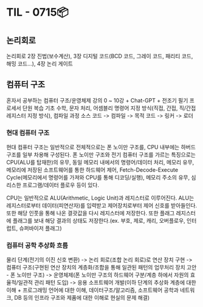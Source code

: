 # TIL - 0715📦

## 논리회로
논리회로 2장 진법(보수계산), 3장 디지털 코드(BCD 코드, 그레이 코드, 패리티 코드, 해밍 코드...), 4장 논리 게이트

## 컴퓨터 구조
혼자서 공부하는 컴퓨터 구조/운영체제 강의 0 ~ 10강 + Chat-GPT + 전조기 필기 프로세서 단원 복습
기초 수학, 문자 처리, 어셈블리 명령어 지정 방식(직접, 간접, 직/간접 레지스터 지정 방식), 컴파일 과정 
소스 코드 -> 컴파일 -> 목적 코드 -> 링커 -> 로더  

### 현대 컴퓨터 구조
현대 컴퓨터 구조는 일반적으로 전체적으로는 폰 노이만 구조를, CPU 내부에는 하버드 구조를 일부 차용해 구성된다.
폰 노이만 구조와 전기 컴퓨터 구조를 가르는 특징으로는 CPU(ALU를 탑재한)의 유무, 동일 메모리 내에서의
명령어/데이터 처리, 메모리 유무, 메모리에 저장된 소프트웨어를 통한 하드웨어 제어, 
Fetch-Decode-Execute Cycle(메모리에서 명령어를 가져와 CPU를 통해 디코딩/실행), 메모리 주소의 유무, 
심리스한 프로그램/데이터 플로우 등이 있다.  
  
CPU는 일반적으로 ALU(Arithmetic, Logic Unit)과 레지스터로 이루어진다. 
ALU는 레지스터로부터 데이터(피연산자)를 입력받고 제어장치로부터 제어 신호를 받아들인다. 
또한 해당 인풋을 통해 나온 결괏값을 다시 레지스터에 저장한다. 
또한 플래그 레지스터에 플래그를 보내 해당 결과의 상태도 저장한다.(ex. 부호, 제로, 캐리, 오버플로우, 인터럽트, 슈퍼바이저 플래그) 
   
### 컴퓨터 공학 추상화 흐름
물리 단계(전기의 이진 신호 변환) -> 논리 회로(조합 논리 회로)로 연산 장치 구현 -> 컴퓨터 구조(구현된 연산 장치의 계층화/조합을 통해 일관된 패턴의 업무처리 장치 고안 - 폰 노이만 구조) -> 운영체제(폰 노이만 구조의 하드웨어 구분/계층 하에서 자원의 효율적/일관적 관리 패턴 도입) -> 응용 소프트웨어 개발(이하 단계의 추상화 계층에 대한 이해 + 프로그래밍 언어에 대한 이해, 데이터구조/알고리즘, 소프트웨어 공학과 네트워크, DB 등의 인프라 구조와 제품에 대한 이해로 현실의 문제 해결)  
